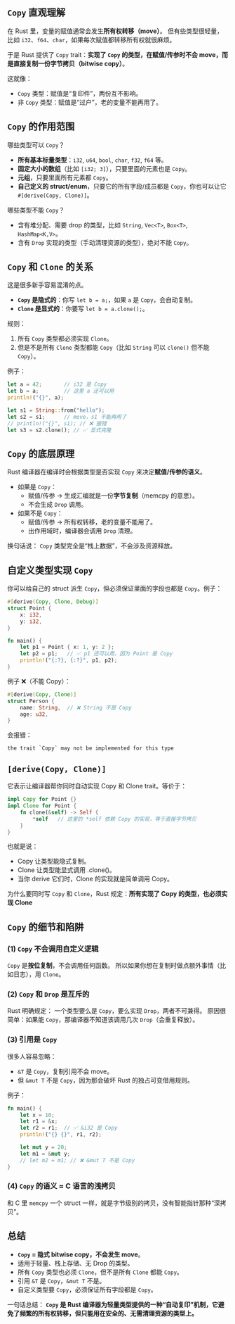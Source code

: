 ## `Copy` 直观理解

在 Rust 里，变量的赋值通常会发生**所有权转移（move）**。
但有些类型很轻量，比如 `i32`、`f64`、`char`，如果每次赋值都转移所有权就很麻烦。

于是 Rust 提供了 `Copy` trait：**实现了 `Copy` 的类型，在赋值/传参时不会 move，而是直接复制一份字节拷贝（bitwise copy）**。

这就像：

* `Copy` 类型：赋值是“复印件”，两份互不影响。
* 非 `Copy` 类型：赋值是“过户”，老的变量不能再用了。


## `Copy` 的作用范围

哪些类型可以 `Copy`？

* **所有基本标量类型**：`i32`, `u64`, `bool`, `char`, `f32`, `f64` 等。
* **固定大小的数组**（比如 `[i32; 3]`），只要里面的元素也是 `Copy`。
* **元组**，只要里面所有元素都 `Copy`。
* **自己定义的 struct/enum**，只要它的所有字段/成员都是 `Copy`，你也可以让它 `#[derive(Copy, Clone)]`。

哪些类型不能 `Copy`？

* 含有堆分配、需要 drop 的类型，比如 `String`, `Vec<T>`, `Box<T>`, `HashMap<K,V>`。
* 含有 `Drop` 实现的类型（手动清理资源的类型），绝对不能 `Copy`。


## `Copy` 和 `Clone` 的关系

这是很多新手容易混淆的点。

* **`Copy` 是隐式的**：你写 `let b = a;`，如果 `a` 是 `Copy`，会自动复制。
* **`Clone` 是显式的**：你要写 `let b = a.clone();`。

规则：

1. 所有 `Copy` 类型都必须实现 `Clone`。
2. 但是不是所有 `Clone` 类型都能 `Copy`（比如 `String` 可以 `clone()` 但不能 `Copy`）。

例子：

```rust
let a = 42;       // i32 是 Copy
let b = a;        // 这里 a 还可以用
println!("{}", a);

let s1 = String::from("hello");
let s2 = s1;      // move，s1 不能再用了
// println!("{}", s1); // ❌ 报错
let s3 = s2.clone(); // ✅ 显式克隆
```


## `Copy` 的底层原理

Rust 编译器在编译时会根据类型是否实现 `Copy` 来决定**赋值/传参的语义**。

* 如果是 `Copy`：
  * 赋值/传参 → 生成汇编就是一份**字节复制**（memcpy 的意思）。
  * 不会生成 `Drop` 调用。
* 如果不是 `Copy`：
  * 赋值/传参 → 所有权转移，老的变量不能用了。
  * 出作用域时，编译器会调用 `Drop` 清理。

换句话说：
`Copy` 类型完全是“栈上数据”，不会涉及资源释放。


## 自定义类型实现 `Copy`

你可以给自己的 struct 派生 `Copy`，但必须保证里面的字段也都是 `Copy`。例子：

```rust
#[derive(Copy, Clone, Debug)]
struct Point {
    x: i32,
    y: i32,
}

fn main() {
    let p1 = Point { x: 1, y: 2 };
    let p2 = p1;   // ✅ p1 还可以用，因为 Point 是 Copy
    println!("{:?}, {:?}", p1, p2);
}
```

例子 ❌（不能 Copy）：

```rust
#[derive(Copy, Clone)]
struct Person {
    name: String,  // ❌ String 不是 Copy
    age: u32,
}
```

会报错：

```
the trait `Copy` may not be implemented for this type
```

## `[derive(Copy, Clone)]`

它表示让编译器帮你同时自动实现 Copy 和 Clone trait。等价于：

```rust
impl Copy for Point {}
impl Clone for Point {
    fn clone(&self) -> Self {
        *self   // 这里的 *self 依赖 Copy 的实现，等于直接字节拷贝
    }
}
```

也就是说：

* Copy 让类型能隐式复制。
* Clone 让类型能显式调用 .clone()。
* 当你 derive 它们时，Clone 的实现就是简单调用 Copy。

为什么要同时写 `Copy` 和 `Clone`，Rust 规定：**所有实现了 Copy 的类型，也必须实现 Clone**

## `Copy` 的细节和陷阱

### (1) `Copy` 不会调用自定义逻辑

`Copy` 是**按位复制**，不会调用任何函数。
所以如果你想在复制时做点额外事情（比如日志），用 `Clone`。

### (2) `Copy` 和 `Drop` 是互斥的

Rust 明确规定：
一个类型要么是 `Copy`，要么实现 `Drop`，两者不可兼得。
原因很简单：如果能 `Copy`，那编译器不知道该调用几次 `Drop`（会重复释放）。

### (3) 引用是 `Copy`

很多人容易忽略：

* `&T` 是 `Copy`，复制引用不会 move。
* 但 `&mut T` 不是 `Copy`，因为那会破坏 Rust 的独占可变借用规则。

例子：

```rust
fn main() {
    let x = 10;
    let r1 = &x;
    let r2 = r1;  // ✅ &i32 是 Copy
    println!("{} {}", r1, r2);

    let mut y = 20;
    let m1 = &mut y;
    // let m2 = m1; // ❌ &mut T 不是 Copy
}
```

### (4) `Copy` 的语义 ≈ C 语言的浅拷贝

和 C 里 `memcpy` 一个 struct 一样，就是字节级别的拷贝，没有智能指针那种“深拷贝”。


## 总结

* **`Copy` = 隐式 bitwise copy，不会发生 move**。
* 适用于轻量、栈上存储、无 Drop 的类型。
* 所有 `Copy` 类型也必须 `Clone`，但不是所有 `Clone` 都能 `Copy`。
* 引用 `&T` 是 `Copy`，`&mut T` 不是。
* 自定义类型要 `Copy`，必须保证所有字段都是 `Copy`。

一句话总结：
**`Copy` 是 Rust 编译器为轻量类型提供的一种“自动复印”机制，它避免了频繁的所有权转移，但只能用在安全的、无需清理资源的类型上。**
